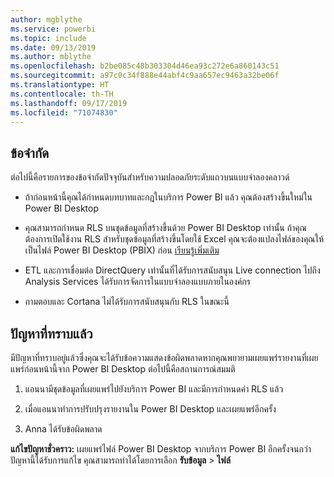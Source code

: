 ```yaml
---
author: mgblythe
ms.service: powerbi
ms.topic: include
ms.date: 09/13/2019
ms.author: mblythe
ms.openlocfilehash: b2be085c48b303304d46ea93c272e6a860143c51
ms.sourcegitcommit: a97c0c34f888e44abf4c9aa657ec9463a32be06f
ms.translationtype: HT
ms.contentlocale: th-TH
ms.lasthandoff: 09/17/2019
ms.locfileid: "71074830"
---
```

## <a name="limitations"></a>ข้อจำกัด

ต่อไปนี้คือรายการของข้อจำกัดปัจจุบันสำหรับความปลอดภัยระดับแถวบนแบบจำลองคลาวด์

* ถ้าก่อนหน้านี้คุณได้กำหนดบทบาทและกฎในบริการ Power BI แล้ว คุณต้องสร้างขึ้นใหม่ใน Power BI Desktop

* คุณสามารถกำหนด RLS บนชุดข้อมูลที่สร้างขึ้นด้วย Power BI Desktop เท่านั้น ถ้าคุณต้องการเปิดใช้งาน RLS สำหรับชุดข้อมูลที่สร้างขึ้นโดยใช้ Excel คุณจะต้องแปลงไฟล์ของคุณให้เป็นไฟล์ Power BI Desktop (PBIX) ก่อน [เรียนรู้เพิ่มเติม](../desktop-import-excel-workbooks.md)

* ETL และการเชื่อมต่อ DirectQuery เท่านั้นที่ได้รับการสนับสนุน Live connection ไปถึง Analysis Services ได้รับการจัดการในแบบจำลองแบบภายในองค์กร

* ถามตอบและ Cortana ไม่ได้รับการสนับสนุนกับ RLS ในขณะนี้

## <a name="known-issues"></a>ปัญหาที่ทราบแล้ว

มีปัญหาที่ทราบอยู่แล้วซึ่งคุณจะได้รับข้อความแสดงข้อผิดพลาดหากคุณพยายามเผยแพร่รายงานที่เผยแพร่ก่อนหน้านี้จาก Power BI Desktop ต่อไปนี้คือสถานการณ์สมมติ

1. แอนนามีชุดข้อมูลที่เผยแพร่ไปยังบริการ Power BI และมีการกำหนดค่า RLS แล้ว

1. เมื่อแอนนาทำการปรับปรุงรายงานใน Power BI Desktop และเผยแพร่อีกครั้ง

1. Anna ได้รับข้อผิดพลาด

**แก้ไขปัญหาชั่วคราว:** เผยแพร่ไฟล์ Power BI Desktop จากบริการ Power BI อีกครั้งจนกว่าปัญหานี้ได้รับการแก้ไข คุณสามารถทำได้โดยการเลือก **รับข้อมูล** > **ไฟล์**
